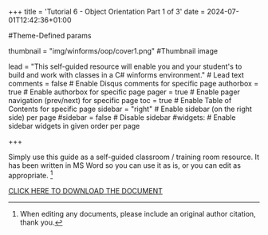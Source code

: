 +++
title = 'Tutorial 6 - Object Orientation Part 1 of 3'
date = 2024-07-01T12:42:36+01:00

#Theme-Defined params

thumbnail = "img/winforms/oop/cover1.png" #Thumbnail image

lead = "This self-guided resource will enable you and your student's to build and work with classes in a C# winforms environment." # Lead text
comments = false # Enable Disqus comments for specific page
authorbox = true # Enable authorbox for specific page
pager = true # Enable pager navigation (prev/next) for specific page
toc = true # Enable Table of Contents for specific page
sidebar = "right" # Enable sidebar (on the right side) per page
#sidebar = false # Disable sidebar 
#widgets: # Enable sidebar widgets in given order per page

+++

<!-- #How to quickly get a winforms app up and running-->
Simply use this guide as a self-guided classroom / training room resource.  It has been written in MS Word so you can use it as is, or you can edit  as appropriate. [^*]

[CLICK HERE TO DOWNLOAD THE DOCUMENT](https://drive.google.com/drive/folders/1GMtNx1D9nTrwdjOJEzaNPBy96TThgr5V?usp=sharing)

[^*]: When editing any documents, please include an original author citation, thank you. 




